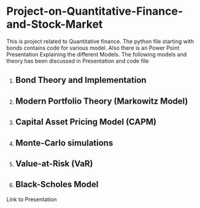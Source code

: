# Project-on-Quantitative-Finance-and-Stock-Market
This is project related to Quantitative finance. The python file starting with bonds contains code for various model. Also there is an Power Point Presentation Explaining the different Models. The following models and theory has been discussed in Presentation and code file
1) ## Bond Theory and Implementation
2) ## Modern Portfolio Theory (Markowitz Model)
3) ## Capital Asset Pricing Model (CAPM)
4) ## Monte-Carlo simulations
5) ## Value-at-Risk (VaR)
6) ## Black-Scholes Model
Link to Presentation 
